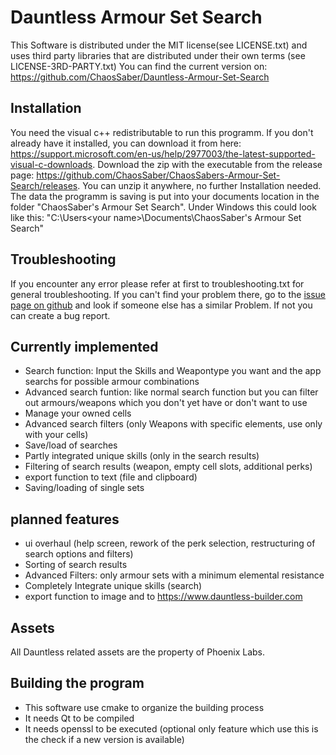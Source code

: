 # Dauntless Armour Set Search
This Software is distributed under the MIT license(see LICENSE.txt) and uses third party libraries that are distributed under their own terms (see LICENSE-3RD-PARTY.txt)
You can find the current version on: https://github.com/ChaosSaber/Dauntless-Armour-Set-Search

## Installation
You need the visual c++ redistributable to run this programm. If you don't already have it installed, you can download it from here: https://support.microsoft.com/en-us/help/2977003/the-latest-supported-visual-c-downloads. Download the zip with the executable from the release page: https://github.com/ChaosSaber/ChaosSabers-Armour-Set-Search/releases. You can unzip it anywhere, no further Installation needed. The data the programm is saving is put into your documents location in the folder "ChaosSaber's Armour Set Search". Under Windows this could look like this:
"C:\Users\<your name>\Documents\ChaosSaber's Armour Set Search"


## Troubleshooting
If you encounter any error please refer at first to troubleshooting.txt for general troubleshooting. If you can't find your problem there, go to the [issue page on github](https://github.com/ChaosSaber/ChaosSabers-Armour-Set-Search/issues) and look if someone else has a similar Problem. If not you can create a bug report.

## Currently implemented
- Search function: Input the Skills and Weapontype you want and the app searchs for possible armour combinations
- Advanced search funtion: like normal search function but you can filter out armours/weapons which you don't yet have or don't want to use
- Manage your owned cells
- Advanced search filters (only Weapons with specific elements, use only with your cells)
- Save/load of searches
- Partly integrated unique skills (only in the search results)
- Filtering of search results (weapon, empty cell slots, additional perks)
- export function to text (file and clipboard)
- Saving/loading of single sets

## planned features
- ui overhaul (help screen, rework of the perk selection, restructuring of search options and filters)
- Sorting of search results
- Advanced Filters: only armour sets with a minimum elemental resistance
- Completely Integrate unique skills (search)
- export function to image and to https://www.dauntless-builder.com


## Assets

All Dauntless related assets are the property of Phoenix Labs.

## Building the program
- This software use cmake to organize the building process
- It needs Qt to be compiled
- It needs openssl to be executed (optional only feature which use this is the check if a new version is available)
